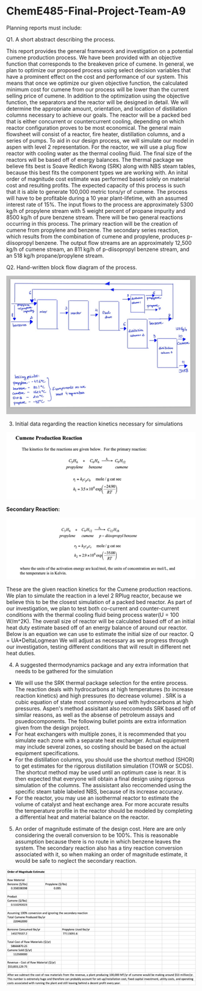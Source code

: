 # ChemE485-Final-Project-Team-A9

Planning reports must include:

Q1. A short abstract describing the process.

This report provides the general framework and investigation on a potential cumene production process. We have been provided with an objective function that corresponds to the breakeven price of cumene. In general, we plan to optimize our proposed process using select decision variables that have a prominent effect on the cost and performance of our system. This means that once we optimize our given objective function, the calculated minimum cost for cumene from our process will be lower than the current selling price of cumene. In addition to the optimization using the objective function, the separators and the reactor will be designed in detail. We will determine the appropriate amount, orientation, and location of distillation columns necessary to achieve our goals. The reactor will be a packed bed that is either concurrent or countercurrent cooling, depending on which reactor configuration proves to be most economical. The general main flowsheet will consist of a reactor, fire heater, distillation columns, and a series of pumps. To aid in our design process, we will simulate our model in aspen with level 2 representation. For the reactor, we will use a plug flow reactor with cooling water as the thermal cooling fluid. The final size of the reactors will be based off of energy balances. The thermal package we believe fits best is Soave Redlich Kwong (SRK) along with NBS steam tables, because this best fits the component types we are working with. An inital order of magnitude cost estimate was performed based solely on material cost and resulting profits. The expected capacity of this process is such that it is able to generate 100,000 metric tons/yr of cumene. The process will have to be profitable during a 10 year plant-lifetime, with an assumed interest rate of 15%. The input flows to the process are approximately 5300 kg/h of propylene stream with 5 weight percent of propane impurity and 8500 kg/h of pure benzene stream. There will be two general reactions occurring in this process. The primary reaction will be the creation of cumene from propylene and benzene. The secondary series reaction, which results from the combination of cumene and propylene, produces p-diisopropyl benzene. The output flow streams are an approximately 12,500 kg/h of cumene stream, an 811 kg/h of p-diisopropyl benzene stream, and an 518 kg/h propane/propylene stream.


Q2. Hand-written block flow diagram of the process.

![](/BFD.jpeg)

3. Initial data regarding the reaction kinetics necessary for simulations

![](/CumeneReaction1.png)

**Secondary Reaction:**

![](/CumeneReaction2.png)

These are the given reaction kinetics for the Cumene production reactions. We plan to simulate the reaction in a level 2 RPlug reactor, because we believe this to be the closest simulation of a packed bed reactor. As part of our investigation, we plan to test both co-current and counter-current conditions with the thermal cooling fluid being process water(U = 100 W/m^2K). The overall size of reactor will be calculated based off of an initial heat duty estimate based off of an energy balance of around our reactor. Below is an equation we can use to estimate the initial size of our reactor. 
                            Q = UA*DeltaLogmean
We will adjust as necessary as we progress through our investigation, testing different conditions that will result in different net heat duties.  



4. A suggested thermodynamics package and any extra information that needs to be gathered for the simulation

- We will use the SRK thermal package selection for the entire process. The reaction deals with hydrocarbons at high temperatures (to increase reaction kinetics) and high pressures (to decrease volume) . SRK is a cubic equation of state most commonly used with hydrocarbons at high pressures. Aspen's method assisitant also reccomends SRK based off of similar reasons, as well as the absense of petroleum assays and psuedocomponents. The following bullet points are extra information given from the design project. 
- For heat exchangers with multiple zones, it is recommended that you simulate each zone with a separate heat exchanger. Actual equipment may include several zones, so costing should be based on the actual equipment specifications.
- For the distillation columns, you should use the shortcut method (SHOR) to get estimates for the rigorous distillation simulation (TOWR or SCDS). The shortcut method may be used until an optimum case is near. It is then expected that everyone will obtain a final design using rigorous simulation of the columns. The assisistant also reccomended using the specific steam table labeled NBS, because of its increase accuracy.  
- For the reactor, you may use an isothermal reactor to estimate the volume of catalyst and heat exchange area. For more accurate results the temperature profile in the reactor should be modeled by completing a differential heat and material balance on the reactor.

5. An order of magnitude estimate of the design cost.
Here are are only considering the overall conversion to be 100%. This is reasonable assumption because there is no route in which benzene leaves the system. The secondary reaction also has a tiny reaction conversion associated with it, so when making an order of magnitude estimate, it would be safe to neglect the secondary reaction.

![](/OrderofMagnitudeEstimate.png)
